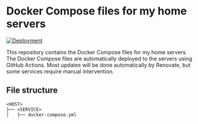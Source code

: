 # Docker Compose files for my home servers
[![Deployment](https://github.com/JordyEGNL/docker-deployment-playground/actions/workflows/deployment.yml/badge.svg)](https://github.com/JordyEGNL/docker-deployment-playground/actions/workflows/deployment.yml)

This repository contains the Docker Compose files for my home servers. The Docker Compose files are automatically deployed to the servers using GitHub Actions. Most updates will be done automatically by Renovate, but some services require manual intervention.

## File structure
```
<HOST>
├── <SERVICE>
│   ├── docker-compose.yml
```
